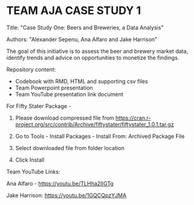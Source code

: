 # TEAM AJA CASE STUDY 1
Title: "Case Study One:  Beers and Breweries, a Data Analysis"

Authors: "Alexander Sepenu, Ana Alfaro and Jake Harrison"

The goal of this initiative is to assess the beer and brewery market data, identify trends and advice on opportunities to monetize the findings.

Repository content:
- Codebook with RMD, HTML and supporting csv files
- Team Powerpoint presentation
- Team YouTube presentation link document


For Fifty Stater Package - 

1.  Please download compressed file from
https://cran.r-project.org/src/contrib/Archive/fiftystater/fiftystater_1.0.1.tar.gz

2. Go to Tools - Install Packages - Install From: Archived Package File

3. Select downloaded file from folder location

4. Click Install


Team YouTube Links:

Ana Alfaro - https://youtu.be/TLHha2IIGTg

Jake Harrison: https://youtu.be/1GQCQpzYJMA

